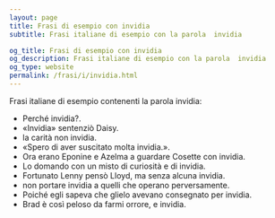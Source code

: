 ```yaml
---
layout: page
title: Frasi di esempio con invidia 
subtitle: Frasi italiane di esempio con la parola  invidia

og_title: Frasi di esempio con invidia 
og_description: Frasi italiane di esempio con la parola  invidia
og_type: website
permalink: /frasi/i/invidia.html
---
```


Frasi italiane di esempio contenenti la parola invidia:


- Perché invidia?.
- «Invidia» sentenziò Daisy.
- la carità non invidia.
- «Spero di aver suscitato molta invidia.».
- Ora erano Eponine e Azelma a guardare Cosette con invidia.
- Lo domando con un misto di curiosità e di invidia.
- Fortunato Lenny pensò Lloyd, ma senza alcuna invidia.
- non portare invidia a quelli che operano perversamente.
- Poiché egli sapeva che glielo avevano consegnato per invidia.
- Brad è così peloso da farmi orrore, e invidia.
